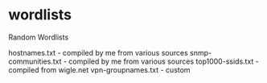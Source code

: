 wordlists
=========

Random Wordlists

hostnames.txt - compiled by me from various sources
snmp-communities.txt - compiled by me from various sources
top1000-ssids.txt - compiled from wigle.net
vpn-groupnames.txt - custom
